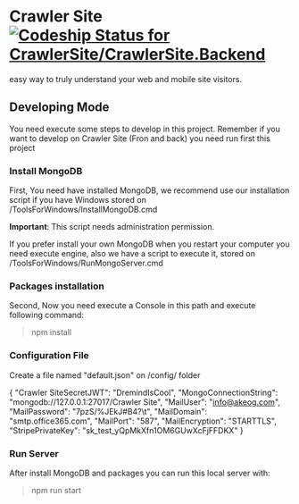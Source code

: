 # Crawler Site [ ![Codeship Status for CrawlerSite/CrawlerSite.Backend](https://app.codeship.com/projects/7bcc6350-1248-0135-9dbc-4a1a20133278/status?branch=master)](https://app.codeship.com/projects/217002)
easy way to truly understand your web and mobile site visitors. 

## Developing Mode
You need execute some steps to develop in this project. Remember if you want to develop on Crawler Site (Fron and back) you need run first this project

### Install MongoDB

First, You need have installed MongoDB, we recommend use our installation script if you have Windows stored on /ToolsForWindows/InstallMongoDB.cmd

**Important**: This script needs administration permission.

If you prefer install your own MongoDB when you restart your computer you need execute engine, also we have a script to execute it, stored on /ToolsForWindows/RunMongoServer.cmd

### Packages installation

Second, Now you need execute a Console in this path and execute following command:

> npm install

### Configuration File

Create a file named "default.json" on /config/ folder

{
    "Crawler SiteSecretJWT": "DremindIsCool",
    "MongoConnectionString": "mongodb://127.0.0.1:27017/Crawler Site",
    "MailUser": "info@akeog.com",
    "MailPassword": "7pzS/%JEkJ#B4?\\t",
    "MailDomain": "smtp.office365.com",
    "MailPort": "587",
    "MailEncryption": "STARTTLS",
    "StripePrivateKey": "sk_test_yQpMkXfn1OM6GUwXcFjFFDKX"
}

### Run Server

After install MongoDB and packages you can run this local server with:

> npm run start